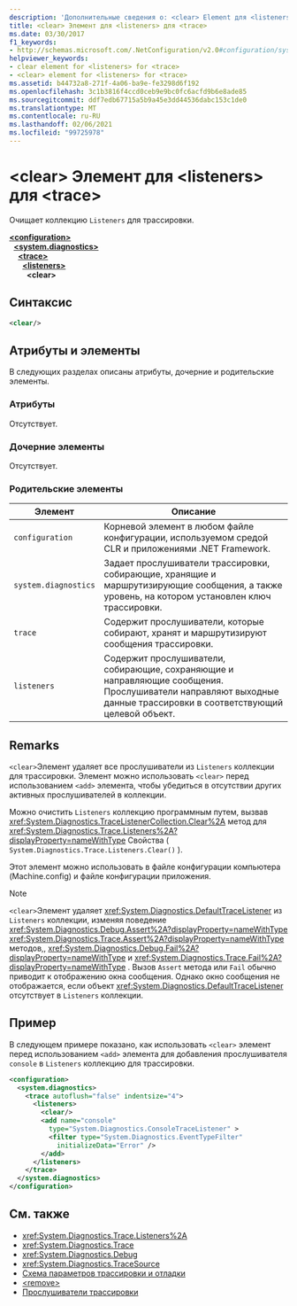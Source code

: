 ```yaml
---
description: 'Дополнительные сведения о: <clear> Element для <listeners> for <trace>'
title: <clear> Элемент для <listeners> для <trace>
ms.date: 03/30/2017
f1_keywords:
- http://schemas.microsoft.com/.NetConfiguration/v2.0#configuration/system.diagnostics/trace/listeners/clear
helpviewer_keywords:
- clear element for <listeners> for <trace>
- <clear> element for <listeners> for <trace>
ms.assetid: b44732a8-271f-4a06-ba9e-fe3298d6f192
ms.openlocfilehash: 3c1b3816f4ccd0ceb9e9bc0fc6acfd9b6e8ade85
ms.sourcegitcommit: ddf7edb67715a5b9a45e3dd44536dabc153c1de0
ms.translationtype: MT
ms.contentlocale: ru-RU
ms.lasthandoff: 02/06/2021
ms.locfileid: "99725978"
---
```

# <a name="clear-element-for-listeners-for-trace"></a>\<clear> Элемент для \<listeners> для \<trace>

Очищает коллекцию `Listeners` для трассировки.  

[**\<configuration>**](../configuration-element.md)\
&nbsp;&nbsp;[**\<system.diagnostics>**](system-diagnostics-element.md)\
&nbsp;&nbsp;&nbsp;&nbsp;[**\<trace>**](trace-element.md)\
&nbsp;&nbsp;&nbsp;&nbsp;&nbsp;&nbsp;[**\<listeners>**](listeners-element-for-trace.md)\
&nbsp;&nbsp;&nbsp;&nbsp;&nbsp;&nbsp;&nbsp;&nbsp;**\<clear>**

## <a name="syntax"></a>Синтаксис  
  
```xml  
<clear/>  
```  
  
## <a name="attributes-and-elements"></a>Атрибуты и элементы  

 В следующих разделах описаны атрибуты, дочерние и родительские элементы.  
  
### <a name="attributes"></a>Атрибуты  

 Отсутствует.  
  
### <a name="child-elements"></a>Дочерние элементы  

 Отсутствует.  
  
### <a name="parent-elements"></a>Родительские элементы  
  
|Элемент|Описание|  
|-------------|-----------------|  
|`configuration`|Корневой элемент в любом файле конфигурации, используемом средой CLR и приложениями .NET Framework.|  
|`system.diagnostics`|Задает прослушиватели трассировки, собирающие, хранящие и маршрутизирующие сообщения, а также уровень, на котором установлен ключ трассировки.|  
|`trace`|Содержит прослушиватели, которые собирают, хранят и маршрутизируют сообщения трассировки.|  
|`listeners`|Содержит прослушиватели, собирающие, сохраняющие и направляющие сообщения. Прослушиватели направляют выходные данные трассировки в соответствующий целевой объект.|  
  
## <a name="remarks"></a>Remarks  

 `<clear>`Элемент удаляет все прослушиватели из `Listeners` коллекции для трассировки. Элемент можно использовать `<clear>` перед использованием `<add>` элемента, чтобы убедиться в отсутствии других активных прослушивателей в коллекции.  
  
 Можно очистить `Listeners` коллекцию программным путем, вызвав <xref:System.Diagnostics.TraceListenerCollection.Clear%2A> метод для <xref:System.Diagnostics.Trace.Listeners%2A?displayProperty=nameWithType> Свойства ( `System.Diagnostics.Trace.Listeners.Clear()` ).  
  
 Этот элемент можно использовать в файле конфигурации компьютера (Machine.config) и файле конфигурации приложения.  
  
> [!NOTE]
> `<clear>`Элемент удаляет <xref:System.Diagnostics.DefaultTraceListener> из `Listeners` коллекции, изменяя поведение <xref:System.Diagnostics.Debug.Assert%2A?displayProperty=nameWithType> <xref:System.Diagnostics.Trace.Assert%2A?displayProperty=nameWithType> методов,, <xref:System.Diagnostics.Debug.Fail%2A?displayProperty=nameWithType> и <xref:System.Diagnostics.Trace.Fail%2A?displayProperty=nameWithType> . Вызов `Assert` метода или `Fail` обычно приводит к отображению окна сообщения. Однако окно сообщения не отображается, если объект <xref:System.Diagnostics.DefaultTraceListener> отсутствует в `Listeners` коллекции.  
  
## <a name="example"></a>Пример  

 В следующем примере показано, как использовать `<clear>` элемент перед использованием `<add>` элемента для добавления прослушивателя `console` в `Listeners` коллекцию для трассировки.  
  
```xml  
<configuration>  
  <system.diagnostics>  
    <trace autoflush="false" indentsize="4">  
      <listeners>  
        <clear/>  
        <add name="console"
          type="System.Diagnostics.ConsoleTraceListener" >  
          <filter type="System.Diagnostics.EventTypeFilter"
            initializeData="Error" />  
        </add>  
      </listeners>  
    </trace>  
  </system.diagnostics>  
</configuration>
```  
  
## <a name="see-also"></a>См. также

- <xref:System.Diagnostics.Trace.Listeners%2A>
- <xref:System.Diagnostics.Trace>
- <xref:System.Diagnostics.Debug>
- <xref:System.Diagnostics.TraceSource>
- [Схема параметров трассировки и отладки](index.md)
- [\<remove>](remove-element-for-listeners-for-trace.md)
- [Прослушиватели трассировки](../../../debug-trace-profile/trace-listeners.md)
